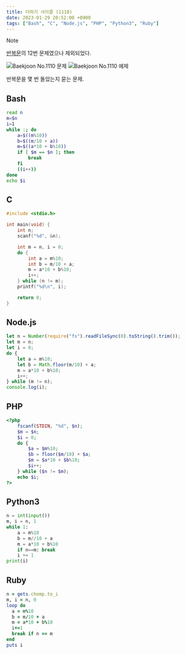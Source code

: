 ```yaml
---
title: 더하기 사이클 (1110)
date: 2023-01-29 20:52:00 +0900
tags: ["Bash", "C", "Node.js", "PHP", "Python3", "Ruby"]
---
```


> [!NOTE]
> [반복문](/series/baekjoon/반복문/)의 12번 문제였으나 제외되었다.

![Baekjoon No.1110 문제](https://cdn.jsdelivr.net/gh/kimzuni/cdn/blog/baekjoon-1110-1.png)
![Baekjoon No.1110 예제](https://cdn.jsdelivr.net/gh/kimzuni/cdn/blog/baekjoon-1110-2.png)

반복문을 몇 번 돌았는지 묻는 문제.

## Bash

```bash
read n
m=$n
i=1
while :; do
	a=$((m%10))
	b=$((m/10 + a))
	m=$((a*10 + b%10))
	if [ $m == $n ]; then
		break
	fi
	((i++))
done
echo $i
```

## C

```c
#include <stdio.h>

int main(void) {
	int n;
	scanf("%d", &n);

	int m = n, i = 0;
	do {
		int a = m%10;
		int b = m/10 + a;
		m = a*10 + b%10;
		i++;
	} while (n != m);
	printf("%d\n", i);

	return 0;
}
```

## Node.js

```javascript
let n = Number(require("fs").readFileSync(0).toString().trim());
let m = n;
let i = 0;
do {
	let a = m%10;
	let b = Math.floor(m/10) + a;
	m = a*10 + b%10;
	i++;
} while (m != n);
console.log(i);
```

## PHP

```php
<?php
	fscanf(STDIN, "%d", $n);
	$m = $n;
	$i = 0;
	do {
		$a = $m%10;
		$b = floor($m/10) + $a;
		$m = $a*10 + $b%10;
		$i++;
	} while ($n != $m);
	echo $i;
?>
```

## Python3

```python
n = int(input())
m, i = n, 1
while 1:
    a = m%10
    b = m//10 + a
    m = a*10 + b%10
    if n==m: break
    i += 1
print(i)
```

## Ruby

```ruby
n = gets.chomp.to_i
m, i = n, 0
loop do
  a = m%10
  b = m/10 + a
  m = a*10 + b%10
  i+=1
  break if n == m
end
puts i
```
